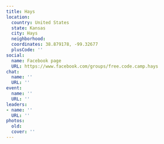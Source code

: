 ```yaml
---
title: Hays
location:
  country: United States
  state: Kansas
  city: Hays
  neighborhood: 
  coordinates: 38.879178, -99.32677
  plusCode: ''
social:
  name: Facebook page
  URL: https://www.facebook.com/groups/free.code.camp.hays
chat:
  name: ''
  URL: ''
event:
  name: ''
  URL: ''
leaders:
- name: ''
  URL: ''
photos:
  old: 
  cover: ''
---
```

